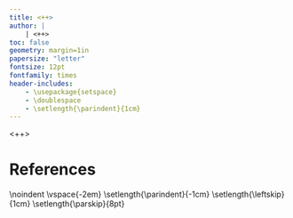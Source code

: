 ```yaml
---
title: <++>
author: |
	| <++>
toc: false
geometry: margin=1in
papersize: "letter"
fontsize: 12pt
fontfamily: times
header-includes:
	- \usepackage{setspace}
	- \doublespace
	- \setlength{\parindent}{1cm}
---
```


<++>

# References

\noindent
\vspace{-2em}
\setlength{\parindent}{-1cm}
\setlength{\leftskip}{1cm}
\setlength{\parskip}{8pt}
